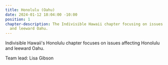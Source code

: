 ```yaml
---
title: Honolulu (Oahu)
date: 2024-01-12 18:04:00 -10:00
position: 1
chapter-description: The Indivisible Hawaii chapter focusing on issues affecting Honolulu
  and leeward Oahu.
---
```


Indivisible Hawaii's Honolulu chapter focuses on issues affecting Honolulu and leeward Oahu.

Team lead: Lisa Gibson